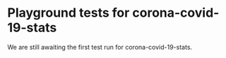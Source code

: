 # Playground tests for corona-covid-19-stats
We are still awaiting the first test run for corona-covid-19-stats.
